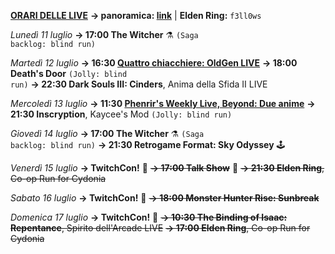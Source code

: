 <b><u>ORARI DELLE LIVE</u></b>
<b>→ panoramica: <a href="https://trello.com/b/iKwdSGf3/sabaku">link</a></b> | <b>Elden Ring:</b> <code>f3ll0ws</code>

<i>Lunedì 11 luglio</i>
<b>→ 17:00 The Witcher</b> ⚗️ <code>(Saga backlog: blind run)</code>

<i>Martedì 12 luglio</i>
<b>→ 16:30 <a href="https://www.twitch.tv/oldgenproject">Quattro chiacchiere: OldGen LIVE</a></b>
<b>→ 18:00 Death's Door</b> <code>(Jolly: blind run)</code>
<b>→ 22:30 Dark Souls III: Cinders</b>, Anima della Sfida II LIVE

<i>Mercoledì 13 luglio</i>
<b>→ 11:30 <a href="https://www.twitch.tv/phenrir_mailoki">Phenrir's Weekly Live, Beyond: Due anime</a></b>
<b>→ 21:30 Inscryption</b>, Kaycee's Mod <code>(Jolly: blind run)</code>

<i>Giovedì 14 luglio</i>
<b>→ 17:00 The Witcher</b> ⚗️ <code>(Saga backlog: blind run)</code>
<b>→ 21:30 Retrogame Format: Sky Odyssey</b> 🕹️
  
<i>Venerdì 15 luglio</i>
<b>→ TwitchCon!</b> 🎉
<s><b>→ 17:00 Talk Show</b></s> 🎤
<s><b>→ 21:30 Elden Ring</b>, Co-op Run for Cydonia</s>

<i>Sabato 16 luglio</i>
<b>→ TwitchCon!</b> 🎉
<s><b>→ 18:00 Monster Hunter Rise: Sunbreak</b></s>

<i>Domenica 17 luglio</i>
<b>→ TwitchCon!</b> 🎉
<s><b>→ 10:30 The Binding of Isaac: Repentance</b>, Spirito dell'Arcade LIVE</s>
<s><b>→ 17:00 Elden Ring</b>, Co-op Run for Cydonia</s>
